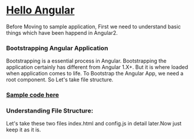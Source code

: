 # [Hello Angular](https://plnkr.co/edit/cBWxRPtDiIKZIAv8kSVM?p=preview)

Before Moving to sample application, First we need to understand basic things which have been happend in Angular2. 


### Bootstrapping Angular Application
Bootstrapping is a essential process in Angular. Bootstrapping the application certainly has different from Angular 1.X+. But it is where loaded when application comes to life. To Bootstrap the Angular App, we need a root component. So Let's take file structure.
 
### [Sample code here](https://plnkr.co/edit/cBWxRPtDiIKZIAv8kSVM?p=preview)

### Understanding File Structure:
Let's take these two files index.html and config.js in detail later.Now just keep it as it is.
